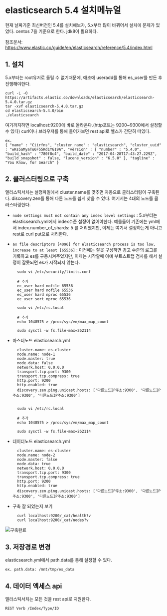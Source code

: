 # elasticsearch 5.4 설치메뉴얼
현재 날짜기준 최신버전인 5.4를 설치해보자, 5.x부터 많이 바뀌어서 설치에 문제가 있었다. centos 7을 기준으로 한다. jdk8이 필요하다.

참조문서: https://www.elastic.co/guide/en/elasticsearch/reference/5.4/index.html

## 1. 설치
5.x부터는 root유저로 돌릴 수 없기때문에, 애초에 useradd를 통해 es_user를 만든 후 진행해야한다.

	curl -L -O https://artifacts.elastic.co/downloads/elasticsearch/elasticsearch-5.4.0.tar.gz
	tar -xvf elasticsearch-5.4.0.tar.gz
	cd elasticsearch-5.4.0/bin
	./elasticsearch

여기까지하면 localhost:9200에 바로 올라온다.(http포트는 9200~9300에서 설정할 수 있다) curl이나 브라우저를 통해 들어가보면 rest api로 헬스가 간단히 떠있다.

	ex.
	{ "name" : "Ciirfns", "cluster_name" : "elasticsearch", "cluster_uuid" : "wKs5aMyaTu6F55Kd1YG19A", "version" : { "number" : "5.4.0", "build_hash" : "780f8c4", "build_date" : "2017-04-28T17:43:27.229Z", "build_snapshot" : false, "lucene_version" : "6.5.0" }, "tagline" : "You Know, for Search" }

## 2. 클러스터링으로 구축
엘라스틱서치는 설정파일에서 cluster.name를 맞추면 자동으로 클러스터링이 구축된다. discovery.zen를 통해 다른 노드를 쉽게 찾을 수 있다. 여기서는 4대의 노드를 클러스터링한다.

* `node settings must not contain any index level settings` : 5.x부터는 elasticsearch.yml에서 index수준 설정이 없어야한다. 예를들어 기존에는 yml에서  index.number_of_shards: 5 를 처리했지만, 이제는 여기서 설정하는게 아니고 rest로 curl put으로 처리한다.
* `ax file descriptors [4096] for elasticsearch process is too low, increase to at least [65536]` :  이전에는 잘못 구성하면 경고 수준의 로그를 기록하고 es를 구동시켜주었지만, 이제는 시작할때 아예 부트스트랩 검사를 해서 설정이 잘못되면 es가 시작되지 않는다.

		sudo vi /etc/security/limits.conf

		# 추가
		ec_user hard nofile 65536
		ec_user hard nofile 65536
		ec_user hard nproc 65536
		ec_user sort nproc 65536

		sudo vi /etc/rc.local

		# 추가
		echo 1048575 > /proc/sys/vm/max_map_count

		sudo sysctl -w fs.file-max=262114

* 마스터노드 elasticsearch.yml

		cluster.name: es-cluster
		node.name: node-1
		node.master: true
		node.data: false
		network.host: 0.0.0.0
		transport.tcp.port: 9300
		transport.tcp.compress: true
		http.port: 9200
		http.enabled: true
		discovery.zen.ping.unicast.hosts: ['다른노드IP주소:9300', '다른노드IP주소:9300', '다른노드IP주소:9300']


		sudo vi /etc/rc.local

		# 추가
		echo 1048575 > /proc/sys/vm/max_map_count

		sudo sysctl -w fs.file-max=262114

* 데이터노드 elasticsearch.yml

		cluster.name: es-cluster
		node.name: node-2
		node.master: false
		node.data: true
		network.host: 0.0.0.0
		transport.tcp.port: 9300
		transport.tcp.compress: true
		http.port: 9200
		http.enabled: true
		discovery.zen.ping.unicast.hosts: ['다른노드IP주소:9300', '다른노드IP주소:9300', '다른노드IP주소:9300']

* 구축 잘 되었는지 보기

		curl localhost:9200/_cat/health?v
		curl localhost:9200/_cat/nodes?v

![구축완료](http://img1.daumcdn.net/thumb/R1920x0/?fname=http%3A%2F%2Fcfile29.uf.tistory.com%2Fimage%2F2660644D592B50A4149FA9)

## 3. 저장경로 변경
elasticsearch.yml에서 path.data를 통해 설정할 수 있다.

`ex. path.data: /mnt/tmp/es_data`

## 4. 데이터 엑세스 api
엘라스틱서치는 모든 것을 rest api로 지원한다.

`REST Verb /Index/Type/ID`